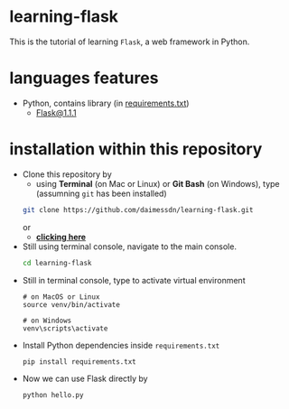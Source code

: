 # learning-flask
This is the tutorial of learning `Flask`, a web framework in Python.

# languages features
- Python, contains library (in [requirements.txt](https://github.com/daimessdn/learning-flask/blob/master/requirements.txt))
  - Flask@1.1.1

# installation within this repository
- Clone this repository by
  - using **Terminal** (on Mac or Linux) or **Git Bash** (on Windows), type (assumning `git` has been installed) 
  ```bash
  git clone https://github.com/daimessdn/learning-flask.git
  ```
  or
  - [**clicking here**](https://github.com/daimessdn/learning-flask/archive/master.zip)
- Still using terminal console, navigate to the main console.<br />
  ```bash
  cd learning-flask
  ```
- Still in terminal console, type to activate virtual environment
  ```
  # on MacOS or Linux
  source venv/bin/activate

  # on Windows
  venv\scripts\activate
  ```
- Install Python dependencies inside `requirements.txt`
  ```bash
  pip install requirements.txt
  ```
- Now we can use Flask directly by
  ```bash
  python hello.py
  ```